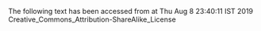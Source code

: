 The following text has been accessed from at Thu Aug 8 23:40:11 IST 2019
Creative_Commons_Attribution-ShareAlike_License
